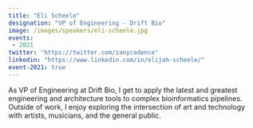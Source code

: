 ```yaml
---
title: "Eli Scheele"
designation: "VP of Engineering - Drift Bio"
image: /images/speakers/eli-scheele.jpg
events:
 - 2021
twitter: "https://twitter.com/zanycadence"
linkedin: "https://www.linkedin.com/in/elijah-scheele/"
event-2021: true
---
```


As VP of Engineering at Drift Bio, I get to apply the latest and greatest engineering and architecture tools to complex bioinformatics pipelines. Outside of work, I enjoy exploring the intersection of art and technology with artists, musicians, and the general public.